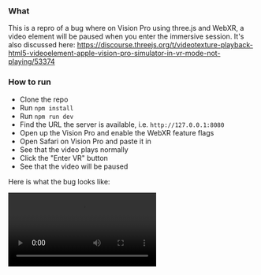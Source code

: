 ### What
This is a repro of a bug where on Vision Pro using three.js and WebXR, a video element will be paused when you enter the immersive session. It's also discussed here: https://discourse.threejs.org/t/videotexture-playback-html5-videoelement-apple-vision-pro-simulator-in-vr-mode-not-playing/53374

### How to run
- Clone the repo
- Run `npm install`
- Run `npm run dev`
- Find the URL the server is available, i.e. `http://127.0.0.1:8080`
- Open up the Vision Pro and enable the WebXR feature flags
- Open Safari on Vision Pro and paste it in
- See that the video plays normally
- Click the "Enter VR" button
- See that the video will be paused

Here is what the bug looks like:

![repro](repro.mp4)